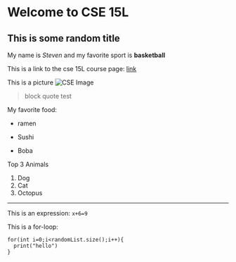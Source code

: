 # Welcome to CSE 15L

## This is some random title

My name is *Steven* and my favorite sport is **basketball**

This is a link to the cse 15L course page: [link](https://sites.google.com/eng.ucsd.edu/cse-15l-spring-2022/home?authuser=0)

This is a picture ![CSE Image](https://studyabroad.ucsd.edu/_images/majors-maps/major-modules/cse-building.jpg)

> block quote test

My favorite food:

* ramen

* Sushi

* Boba
 
Top 3 Animals

1. Dog
2. Cat
3. Octopus

---

This is an expression: `x+6=9`

This is a for-loop:
```
for(int i=0;i<randomList.size();i++){
  print("hello")
}
```
